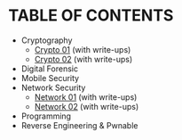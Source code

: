 # TABLE OF CONTENTS

- Cryptography
  - [Crypto 01](./Crypto/01/) (with write-ups)
  - [Crypto 02](./Crypto/02/) (with write-ups)
- Digital Forensic
- Mobile Security
- Network Security
  - [Network 01](./Network/01/) (with write-ups)
  - [Network 02](./Network/02/) (with write-ups)
- Programming
- Reverse Engineering & Pwnable
